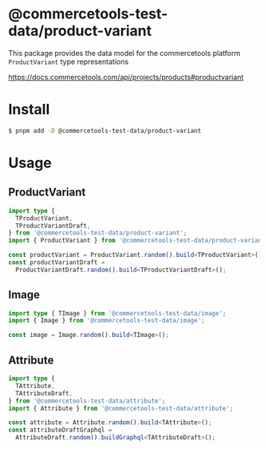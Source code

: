 # @commercetools-test-data/product-variant

This package provides the data model for the commercetools platform `ProductVariant` type representations

https://docs.commercetools.com/api/projects/products#productvariant

# Install

```bash
$ pnpm add -D @commercetools-test-data/product-variant
```

# Usage

## ProductVariant


```ts
import type {
  TProductVariant,
  TProductVariantDraft,
} from '@commercetools-test-data/product-variant';
import { ProductVariant } from '@commercetools-test-data/product-variant';

const productVariant = ProductVariant.random().build<TProductVariant>();
const productVariantDraft =
  ProductVariantDraft.random().build<TProductVariantDraft>();
```


## Image


```ts
import type { TImage } from '@commercetools-test-data/image';
import { Image } from '@commercetools-test-data/image';

const image = Image.random().build<TImage>();
```

## Attribute

```ts
import type {
  TAttribute,
  TAttributeDraft,
} from '@commercetools-test-data/attribute';
import { Attribute } from '@commercetools-test-data/attribute';

const attribute = Attribute.random().build<TAttribute>();
const attributeDraftGraphql =
  AttributeDraft.random().buildGraphql<TAttributeDraft>();
```